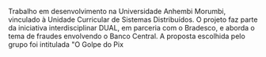 Trabalho em desenvolvimento na Universidade Anhembi Morumbi, vinculado à Unidade Curricular de Sistemas Distribuídos. O projeto faz parte da iniciativa interdisciplinar DUAL, em parceria com o Bradesco, e aborda o tema de fraudes envolvendo o Banco Central. A proposta escolhida pelo grupo foi intitulada "O Golpe do Pix
